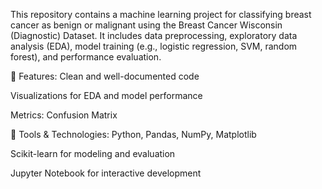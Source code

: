 This repository contains a machine learning project for classifying breast cancer as benign or malignant using the Breast Cancer Wisconsin (Diagnostic) Dataset. It includes data preprocessing, exploratory data analysis (EDA), model training (e.g., logistic regression, SVM, random forest), and performance evaluation.

🧠 Features:
Clean and well-documented code

Visualizations for EDA and model performance

Metrics:  Confusion Matrix

🚀 Tools & Technologies:
Python, Pandas, NumPy, Matplotlib

Scikit-learn for modeling and evaluation

Jupyter Notebook for interactive development
